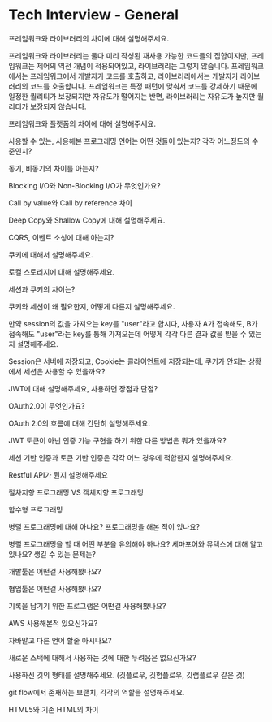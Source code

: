 # Tech Interview - General

프레임워크와 라이브러리의 차이에 대해 설명해주세요.

프레임워크와 라이브러리는 둘다 미리 작성된 재사용 가능한 코드들의 집합이지만,
프레임워크는 제어의 역전 개념이 적용되어있고, 라이브러리는 그렇지 않습니다.
프레임워크에서는 프레임워크에서 개발자가 코드를 호출하고,
라이브러리에서는 개발자가 라이브러리의 코드를 호출합니다.
프레임워크는 특정 패턴에 맞춰서 코드를 강제하기 때문에
일정한 퀄리티가 보장되지만 자유도가 떨어지는 반면,
라이브러리는 자유도가 높지만 퀄리티가 보장되지 않습니다.

프레임워크와 플랫폼의 차이에 대해 설명해주세요.

사용할 수 있는, 사용해본 프로그래밍 언어는 어떤 것들이 있는지? 각각 어느정도의 수준인지?

동기, 비동기의 차이를 아는지?

Blocking I/O와 Non-Blocking I/O가 무엇인가요?

Call by value와 Call by reference 차이

Deep Copy와 Shallow Copy에 대해 설명해주세요.

CQRS, 이벤트 소싱에 대해 아는지?

쿠키에 대해서 설명해주세요.

로컬 스토리지에 대해 설명해주세요.

세션과 쿠키의 차이는?

쿠키와 세션이 왜 필요한지, 어떻게 다른지 설명해주세요.

만약 session의 값을 가져오는 key를 "user"라고 합시다, 사용자 A가 접속해도, B가 접속해도 "user"라는 key를 통해 가져오는데 어떻게 각각 다른 결과 값을 받을 수 있는지 설명해주세요.

Session은 서버에 저장되고, Cookie는 클라이언트에 저장되는데, 쿠키가 안되는 상황에서 세션은 사용할 수 있을까요?

JWT에 대해 설명해주세요, 사용하면 장점과 단점?

OAuth2.0이 무엇인가요?

OAuth 2.0의 흐름에 대해 간단히 설명해주세요.

JWT 토큰이 아닌 인증 기능 구현을 하기 위한 다른 방법은 뭐가 있을까요?

세션 기반 인증과 토큰 기반 인증은 각각 어느 경우에 적합한지 설명해주세요.

Restful API가 뭔지 설명해주세요

절차지향 프로그래밍 VS 객체지향 프로그래밍

함수형 프로그래밍

병렬 프로그래밍에 대해 아나요? 프로그래밍을 해본 적이 있나요?

병렬 프로그래밍을 할 때 어떤 부분을 유의해야 하나요? 세마포어와 뮤텍스에 대해 알고 있나요? 생길 수 있는 문제는?

개발툴은 어떤걸 사용해봤나요?

협업툴은 어떤걸 사용해봤나요?

기록을 남기기 위한 프로그램은 어떤걸 사용해봤나요?

AWS 사용해본적 있으신가요?

자바말고 다른 언어 할줄 아시나요?

새로운 스택에 대해서 사용하는 것에 대한 두려움은 없으신가요?

사용하신 깃의 형태를 설명해주세요. (깃플로우, 깃헙플로우, 깃랩플로우 같은 것)

git flow에서 존재하는 브랜치, 각각의 역할을 설명해주세요.

HTML5와 기존 HTML의 차이
